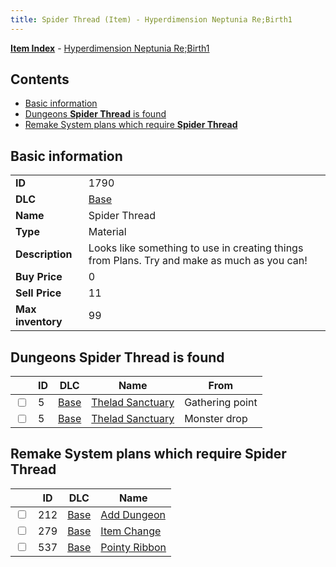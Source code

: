 ```yaml
---
title: Spider Thread (Item) - Hyperdimension Neptunia Re;Birth1
---
```


[**Item Index**](/neptunia/rb1/item/index.html) - [Hyperdimension Neptunia Re;Birth1](/neptunia/rb1)

## Contents

- [Basic information](#basic-information)
- [Dungeons **Spider Thread** is found](#dungeons-spider-thread-is-found)
- [Remake System plans which require **Spider Thread**](#remake-system-plans-which-require-spider-thread)
## Basic information

|   |   |
| -- | -- |
| **ID** | 1790 |
| **DLC** | [Base](/neptunia/rb1/dlc/1-base.html) |
| **Name** | Spider Thread |
| **Type** | Material |
| **Description** | Looks like something to use in creating things from Plans. Try and make as much as you can! |
| **Buy Price** | 0 |
| **Sell Price** | 11 |
| **Max inventory** | 99 |


## Dungeons **Spider Thread** is found

|    | ID | DLC | Name | From |
| -- | -- | --- | ---- | ---- |
| <input type="checkbox" id="rb1-dungeon-1-5" class="trackbox" /> | 5 | [Base](/neptunia/rb1/dlc/1-base.html) | [Thelad Sanctuary](/neptunia/rb1/dungeon/1-5-thelad-sanctuary.html) | Gathering point |
| <input type="checkbox" id="rb1-dungeon-1-5" class="trackbox" /> | 5 | [Base](/neptunia/rb1/dlc/1-base.html) | [Thelad Sanctuary](/neptunia/rb1/dungeon/1-5-thelad-sanctuary.html) | Monster drop |


## Remake System plans which require **Spider Thread**

|    | ID | DLC | Name |
| -- | -- | --- | ---- |
| <input type="checkbox" id="rb1-quest-1-212" class="trackbox" /> | 212 | [Base](/neptunia/rb1/dlc/1-base.html) | [Add Dungeon](/neptunia/rb1/quest/1-212-add-dungeon.html) |
| <input type="checkbox" id="rb1-quest-1-279" class="trackbox" /> | 279 | [Base](/neptunia/rb1/dlc/1-base.html) | [Item Change](/neptunia/rb1/quest/1-279-item-change.html) |
| <input type="checkbox" id="rb1-quest-1-537" class="trackbox" /> | 537 | [Base](/neptunia/rb1/dlc/1-base.html) | [Pointy Ribbon](/neptunia/rb1/quest/1-537-pointy-ribbon.html) |
